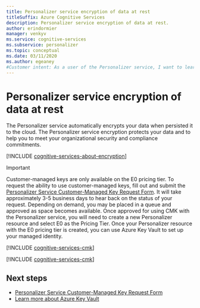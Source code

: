 ```yaml
---
title: Personalizer service encryption of data at rest
titleSuffix: Azure Cognitive Services
description: Personalizer service encryption of data at rest.
author: erindormier
manager: venkyv
ms.service: cognitive-services
ms.subservice: personalizer
ms.topic: conceptual
ms.date: 03/11/2020
ms.author: egeaney
#Customer intent: As a user of the Personalizer service, I want to learn how encryption at rest works.
---
```


# Personalizer service encryption of data at rest

The Personalizer service automatically encrypts your data when persisted it to the cloud. The Personalizer service encryption protects your data and to help you to meet your organizational security and compliance commitments.

[!INCLUDE [cognitive-services-about-encryption](../includes/cognitive-services-about-encryption.md)]

> [!IMPORTANT]
> Customer-managed keys are only available on the E0 pricing tier. To request the ability to use customer-managed keys, fill out and submit the [Personalizer Service Customer-Managed Key Request Form](https://aka.ms/cogsvc-cmk). It will take approximately 3-5 business days to hear back on the status of your request. Depending on demand, you may be placed in a queue and approved as space becomes available. Once approved for using CMK with the Personalizer service, you will need to create a new Personalizer resource and select E0 as the Pricing Tier. Once your Personalizer resource with the E0 pricing tier is created, you can use Azure Key Vault to set up your managed identity.

[!INCLUDE [cognitive-services-cmk](../includes/cognitive-services-cmk-regions.md)]

[!INCLUDE [cognitive-services-cmk](../includes/configure-customer-managed-keys.md)]

## Next steps

* [Personalizer Service Customer-Managed Key Request Form](https://aka.ms/cogsvc-cmk)
* [Learn more about Azure Key Vault](https://docs.microsoft.com/azure/key-vault/key-vault-overview)
